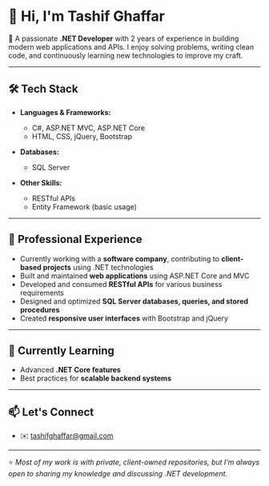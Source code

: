 # 👋 Hi, I'm Tashif Ghaffar

🚀 A passionate **.NET Developer** with 2 years of experience in building modern web applications and APIs.
I enjoy solving problems, writing clean code, and continuously learning new technologies to improve my craft.

---

## 🛠️ Tech Stack

* **Languages & Frameworks:**

  * C#, ASP.NET MVC, ASP.NET Core
  * HTML, CSS, jQuery, Bootstrap

* **Databases:**

  * SQL Server

* **Other Skills:**

  * RESTful APIs
  * Entity Framework (basic usage)

---

## 📂 Professional Experience

* Currently working with a **software company**, contributing to **client-based projects** using .NET technologies
* Built and maintained **web applications** using ASP.NET Core and MVC
* Developed and consumed **RESTful APIs** for various business requirements
* Designed and optimized **SQL Server databases, queries, and stored procedures**
* Created **responsive user interfaces** with Bootstrap and jQuery

---

## 🌱 Currently Learning

* Advanced **.NET Core features**
* Best practices for **scalable backend systems**

---

## 📫 Let's Connect
* ✉️ [tashifghaffar@gmail.com](mailto:tashifghaffar@gmail.com)

---

⭐️ *Most of my work is with private, client-owned repositories, but I’m always open to sharing my knowledge and discussing .NET development.*
